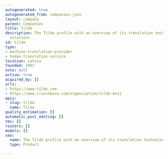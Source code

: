 ```yaml
---
autogenerated: true
autogenerated_from: companies.json
layout: company
parent: Companies
title: Tilde
description: The Tilde profile with an overview of its translation technologies and
  solutions
id: tilde
type:
- machine-translation-provider
- human-translation-service
location: Latvia
founded: 1991
note: null
active: true
acquired_by: []
urls:
- https://www.tilde.com
- https://www.crunchbase.com/organization/tilde-6e11
apis:
- slug: tilde
  name: Tilde
quality_estimation: []
automatic_post_editing: []
tms: []
routers: []
models: []
seo:
  name: The Tilde profile with an overview of its translation technologies and solutions
  type: Product

---
```


